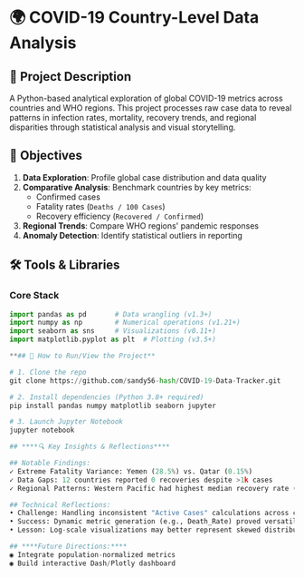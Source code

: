 # 🌍 COVID-19 Country-Level Data Analysis

## 📌 Project Description
A Python-based analytical exploration of global COVID-19 metrics across countries and WHO regions. 
This project processes raw case data to reveal patterns in infection rates, mortality, recovery trends, 
and regional disparities through statistical analysis and visual storytelling.

## 🎯 Objectives
1. **Data Exploration**: Profile global case distribution and data quality
2. **Comparative Analysis**: Benchmark countries by key metrics:
   - Confirmed cases
   - Fatality rates (`Deaths / 100 Cases`)
   - Recovery efficiency (`Recovered / Confirmed`)
3. **Regional Trends**: Compare WHO regions' pandemic responses
4. **Anomaly Detection**: Identify statistical outliers in reporting

## 🛠️ Tools & Libraries
### Core Stack
```python
import pandas as pd       # Data wrangling (v1.3+)
import numpy as np        # Numerical operations (v1.21+)
import seaborn as sns     # Visualizations (v0.11+)
import matplotlib.pyplot as plt  # Plotting (v3.5+)

**## 🚀 How to Run/View the Project**

# 1. Clone the repo
git clone https://github.com/sandy56-hash/COVID-19-Data-Tracker.git

# 2. Install dependencies (Python 3.8+ required)
pip install pandas numpy matplotlib seaborn jupyter

# 3. Launch Jupyter Notebook
jupyter notebook

## ****🔍 Key Insights & Reflections****

## Notable Findings:
✓ Extreme Fatality Variance: Yemen (28.5%) vs. Qatar (0.15%)
✓ Data Gaps: 12 countries reported 0 recoveries despite >1k cases
✓ Regional Patterns: Western Pacific had highest median recovery rate (89%)

## Technical Reflections:
• Challenge: Handling inconsistent "Active Cases" calculations across countries
• Success: Dynamic metric generation (e.g., Death_Rate) proved versatile
• Lesson: Log-scale visualizations may better represent skewed distributions

## ****Future Directions:****
◉ Integrate population-normalized metrics
◉ Build interactive Dash/Plotly dashboard


